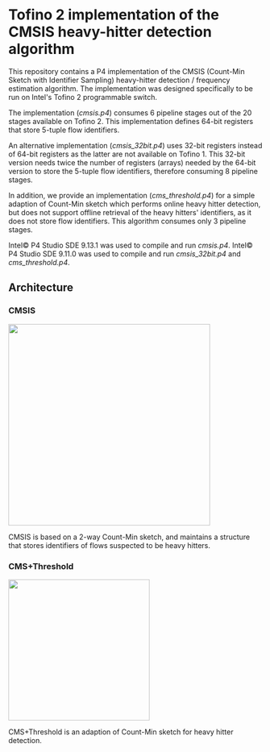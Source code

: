 # Tofino 2 implementation of the CMSIS heavy-hitter detection algorithm
This repository contains a P4 implementation of the CMSIS (Count-Min Sketch with Identifier Sampling) heavy-hitter detection / frequency estimation algorithm.
The implementation was designed specifically to be run on Intel's Tofino 2 programmable switch.

The implementation (_cmsis.p4_) consumes 6 pipeline stages out of the 20 stages available on Tofino 2. This implementation defines 64-bit registers that store 5-tuple flow identifiers.

An alternative implementation (_cmsis_32bit.p4_) uses 32-bit registers instead of 64-bit registers as the latter are not available on Tofino 1. This 32-bit version needs twice the number of registers (arrays) needed by the 64-bit version to store the 5-tuple flow identifiers, therefore consuming 8 pipeline stages.

In addition, we provide an implementation (_cms_threshold.p4_) for a simple adaption of Count-Min sketch which performs online heavy hitter detection, but does not support offline retrieval of the heavy hitters' identifiers, as it does not store flow identifiers. This algorithm consumes only 3 pipeline stages.

Intel&copy; P4 Studio SDE 9.13.1 was used to compile and run _cmsis.p4_. Intel&copy; P4 Studio SDE 9.11.0 was used to compile and run _cmsis_32bit.p4_ and _cms_threshold.p4_. 

## Architecture
### CMSIS
<img src=https://github.com/RaniAbboud/CMSIS-tofino2/assets/47865109/f2c48a0a-cdbe-4718-9913-dac10b7d4e56 width=400>

CMSIS is based on a 2-way Count-Min sketch, and maintains a structure that stores identifiers of flows suspected to be heavy hitters.

### CMS+Threshold
<img src=https://github.com/RaniAbboud/CMSIS-tofino2/assets/47865109/56111a53-ff30-45c9-b255-553e5b58a0d8 width=280>

CMS+Threshold is an adaption of Count-Min sketch for heavy hitter detection.
